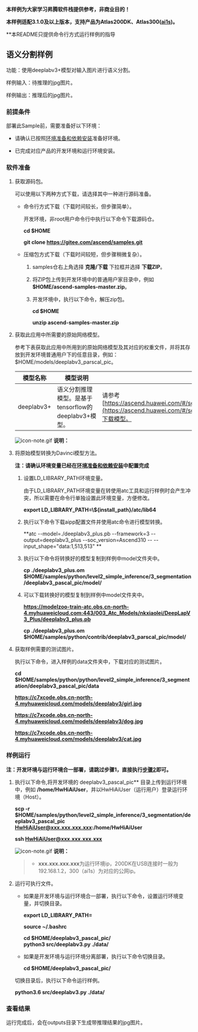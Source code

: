 **本样例为大家学习昇腾软件栈提供参考，非商业目的！**

**本样例适配3.1.0及以上版本，支持产品为Atlas200DK、Atlas300([ai1s](https://support.huaweicloud.com/productdesc-ecs/ecs_01_0047.html#ecs_01_0047__section78423209366))。**

**本README只提供命令行方式运行样例的指导

## 语义分割样例

功能：使用deeplabv3+模型对输入图片进行语义分割。

样例输入：待推理的jpg图片。

样例输出：推理后的jpg图片。

### 前提条件

部署此Sample前，需要准备好以下环境：

- 请确认已按照[环境准备和依赖安装](https://gitee.com/ascend/samples/tree/dev/python/environment)准备好环境。

- 已完成对应产品的开发环境和运行环境安装。

### 软件准备

1. 获取源码包。

   可以使用以下两种方式下载，请选择其中一种进行源码准备。

    - 命令行方式下载（下载时间较长，但步骤简单）。

        开发环境，非root用户命令行中执行以下命令下载源码仓。

       **cd $HOME**

       **git clone https://gitee.com/ascend/samples.git**

    - 压缩包方式下载（下载时间较短，但步骤稍微复杂）。

        1. samples仓右上角选择 **克隆/下载** 下拉框并选择 **下载ZIP**。

        2. 将ZIP包上传到开发环境中的普通用户家目录中，例如 **$HOME/ascend-samples-master.zip**。

        3. 开发环境中，执行以下命令，解压zip包。

            **cd $HOME**

            **unzip ascend-samples-master.zip**

2. 获取此应用中所需要的原始网络模型。

    参考下表获取此应用中所用到的原始网络模型及其对应的权重文件，并将其存放到开发环境普通用户下的任意目录，例如：$HOME/models/deeplabv3_parscal_pic。

    |  **模型名称**  |  **模型说明**  |  **模型下载路径**  |
    |---|---|---|
    | deeplabv3+ | 语义分割推理模型。是基于tensorflow的deeplabv3+模型。 | 请参考[https://ascend.huawei.com/#/software/modelzoo/detail/1/859d642560f84e1ebf0808b7e7cc816f](https://ascend.huawei.com/#/software/modelzoo/detail/1/859d642560f84e1ebf0808b7e7cc816f)下载模型。 |

    ![](https://images.gitee.com/uploads/images/2020/1106/160652_6146f6a4_5395865.gif "icon-note.gif") **说明：**  

    > 

3. 将原始模型转换为Davinci模型方法。
   
    **注：请确认环境变量已经在[环境准备和依赖安装](https://gitee.com/ascend/samples/tree/dev/python/environment)中配置完成**

    1. 设置LD_LIBRARY_PATH环境变量。

        由于LD_LIBRARY_PATH环境变量在转使用atc工具和运行样例时会产生冲突，所以需要在命令行单独设置此环境变量，方便修改。

        **export LD_LIBRARY_PATH=\\${install_path}/atc/lib64**  

    2. 执行以下命令下载aipp配置文件并使用atc命令进行模型转换。

        **atc --model=./deeplabv3_plus.pb --framework=3 --output=deeplabv3_plus --soc_version=Ascend310 -- --input_shape="data:1,513,513" **

    3. 执行以下命令将转换好的模型复制到样例中model文件夹中。

        **cp ./deeplabv3_plus.om $HOME/samples/python/level2_simple_inference/3_segmentation/deeplabv3_pascal_pic/model/**
    

    4. 可以下载转换好的模型复制到样例中model文件夹中。

        **https://modelzoo-train-atc.obs.cn-north-4.myhuaweicloud.com:443/003_Atc_Models/nkxiaolei/DeepLapV3_Plus/deeplabv3_plus.pb**

        **cp ./deeplabv3_plus.om $HOME/samples/python/contrib/deeplabv3_parscal_pic/model/**

4. 获取样例需要的测试图片。

    执行以下命令，进入样例的data文件夹中，下载对应的测试图片。

    **cd $HOME/samples/python/python/level2_simple_inference/3_segmentation/deeplabv3_pascal_pic/data**

    **https://c7xcode.obs.cn-north-4.myhuaweicloud.com/models/deeplabv3/girl.jpg**

    **https://c7xcode.obs.cn-north-4.myhuaweicloud.com/models/deeplabv3/dog.jpg**    
    
    **https://c7xcode.obs.cn-north-4.myhuaweicloud.com/models/deeplabv3/cat.jpg**    



### 样例运行

**注：开发环境与运行环境合一部署，请跳过步骤1，直接执行[步骤2](#step_2)即可。**   

1. 执行以下命令,将开发环境的 deeplabv3_pascal_pic** 目录上传到运行环境中，例如 **/home/HwHiAiUser**，并以HwHiAiUser（运行用户）登录运行环境（Host）。

    **scp -r $HOME/samples/python/level2_simple_inference/3_segmentation/deeplabv3_pascal_pic  HwHiAiUser@xxx.xxx.xxx.xxx:/home/HwHiAiUser**

    **ssh HwHiAiUser@xxx.xxx.xxx.xxx**    

    ![](https://images.gitee.com/uploads/images/2020/1106/160652_6146f6a4_5395865.gif "icon-note.gif") **说明：**  

    > - **xxx.xxx.xxx.xxx**为运行环境ip，200DK在USB连接时一般为192.168.1.2，300（ai1s）为对应的公网ip。

2. <a name="step_2"></a>运行可执行文件。

    - 如果是开发环境与运行环境合一部署，执行以下命令，设置运行环境变量，并切换目录。

      **export LD_LIBRARY_PATH=**

      **source ~/.bashrc**
      
      **cd $HOME/deeplabv3_pascal_pic/**     
         **python3 src/deeplabv3.py ./data/** 

    - 如果是开发环境与运行环境分离部署，执行以下命令切换目录。
    
      **cd $HOME/deeplabv3_pascal_pic/**      

    切换目录后，执行以下命令运行样例。

    **python3.6 src/deeplabv3.py ./data/**
### 查看结果

运行完成后，会在outputs目录下生成带推理结果的jpg图片。
